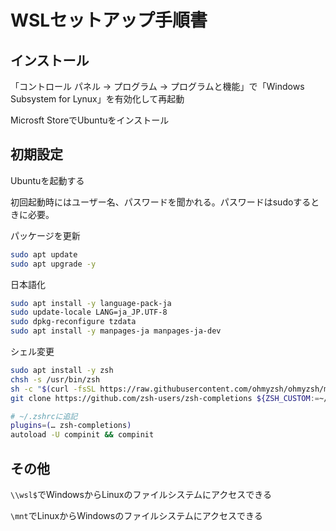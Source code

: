 # WSLセットアップ手順書

## インストール

「コントロール パネル -> プログラム -> プログラムと機能」で「Windows Subsystem for Lynux」を有効化して再起動

Microsft StoreでUbuntuをインストール

## 初期設定

Ubuntuを起動する

初回起動時にはユーザー名、パスワードを聞かれる。パスワードはsudoするときに必要。

パッケージを更新

```bash
sudo apt update
sudo apt upgrade -y
```

日本語化

```bash
sudo apt install -y language-pack-ja
sudo update-locale LANG=ja_JP.UTF-8
sudo dpkg-reconfigure tzdata
sudo apt install -y manpages-ja manpages-ja-dev
```

シェル変更

```bash
sudo apt install -y zsh
chsh -s /usr/bin/zsh
sh -c "$(curl -fsSL https://raw.githubusercontent.com/ohmyzsh/ohmyzsh/master/tools/install.sh)"
git clone https://github.com/zsh-users/zsh-completions ${ZSH_CUSTOM:=~/.oh-my-zsh/custom}/plugins/zsh-completions

# ~/.zshrcに追記
plugins=(… zsh-completions)
autoload -U compinit && compinit
```

## その他

`\\wsl$`でWindowsからLinuxのファイルシステムにアクセスできる

`\mnt`でLinuxからWindowsのファイルシステムにアクセスできる

